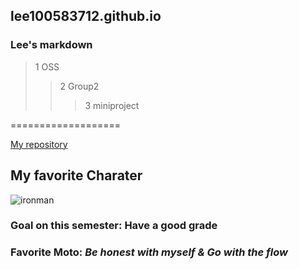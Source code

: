 ## lee100583712.github.io

### Lee's markdown

> 1 OSS
>> 2 Group2
>>> 3 miniproject

===================

[My repository](https://github.com/lee100583712)

## My favorite Charater

![ironman](https://user-images.githubusercontent.com/100828618/166216534-abd5f1c3-7f8b-4376-b805-95722e0f1dcb.jpg)

### Goal on this semester: __Have a good grade__

### Favorite Moto: _Be honest with myself & Go with the flow_
